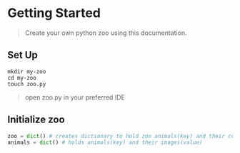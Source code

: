 # Getting Started

> Create your own python zoo using this documentation. 

## Set Up
```terminal
mkdir my-zoo
cd my-zoo
touch zoo.py
```
> open zoo.py in your preferred IDE

## Initialize zoo
```python
zoo = dict() # creates dictionary to hold zoo animals(key) and their counts(value)
animals = dict() # holds animals(key) and their images(value)
```